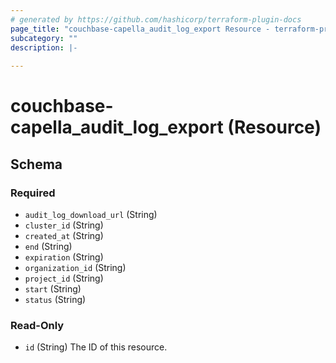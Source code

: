 ```yaml
---
# generated by https://github.com/hashicorp/terraform-plugin-docs
page_title: "couchbase-capella_audit_log_export Resource - terraform-provider-couchbase-capella"
subcategory: ""
description: |-
  
---
```


# couchbase-capella_audit_log_export (Resource)





<!-- schema generated by tfplugindocs -->
## Schema

### Required

- `audit_log_download_url` (String)
- `cluster_id` (String)
- `created_at` (String)
- `end` (String)
- `expiration` (String)
- `organization_id` (String)
- `project_id` (String)
- `start` (String)
- `status` (String)

### Read-Only

- `id` (String) The ID of this resource.
